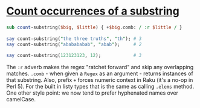 [1]: https://rosettacode.org/wiki/Count_occurrences_of_a_substring

# [Count occurrences of a substring][1]



```perl
sub count-substring($big, $little) { +$big.comb: / :r $little / }
 
say count-substring("the three truths", "th"); # 3
say count-substring("ababababab", "abab");     # 2
 
say count-substring(123123123, 12);            # 3
```


The `:r` adverb makes the regex "ratchet forward" and skip any overlapping matches. `.comb` - when given a `Regex` as an argument - returns instances of that substring. Also, prefix `+` forces numeric context in Raku (it's a no-op in Perl&#160;5).  For the built in listy types that is the same as calling `.elems` method.  One other style point: we now tend to prefer hyphenated names over camelCase.

